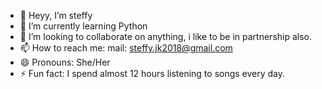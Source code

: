- 👋 Heyy, I’m steffy
- 🌱 I’m currently learning Python 
- 💞️ I’m looking to collaborate on anything, i like to be in partnership also.
- 📫 How to reach me: mail: steffy.jk2018@gmail.com
- 😄 Pronouns: She/Her
- ⚡ Fun fact: I spend almost 12 hours listening to songs every day.

<!---
steffyjk/steffyjk is a ✨ special ✨ repository because its `README.md` (this file) appears on your GitHub profile.
You can click the Preview link to take a look at your changes.
--->
